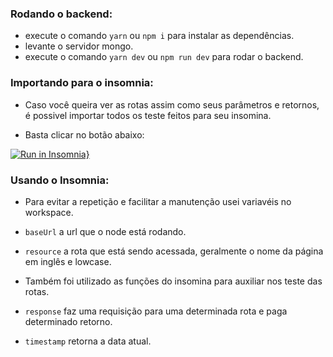 ### Rodando o backend:
- execute o comando `yarn` ou `npm i` para instalar as dependências.
- levante o servidor mongo.
- execute o comando `yarn dev` ou `npm run dev` para rodar o backend.

### Importando para o insomnia:
- Caso você queira ver as rotas assim como seus parâmetros e retornos, é possivel importar
todos os teste feitos para seu insomina.

- Basta clicar no botão abaixo:

[![Run in Insomnia}](https://insomnia.rest/images/run.svg)](https://insomnia.rest/run/?label=Darya&uri=https%3A%2F%2Fraw.githubusercontent.com%2FAinertec%2Fdarya%2Fmaster%2Fbackend%2FInsomnia_2020-07-16.json)


### Usando o Insomnia:

- Para evitar a repetição e facilitar a manutenção usei variavéis no workspace.

- `baseUrl` a url que o node está rodando.

- `resource` a rota que está sendo acessada, geralmente o nome da página em inglês e lowcase.

- Também foi utilizado as funções do insomina para auxiliar nos teste das rotas.

- `response` faz uma requisição para uma determinada rota e paga determinado retorno.

- `timestamp` retorna a data atual.
